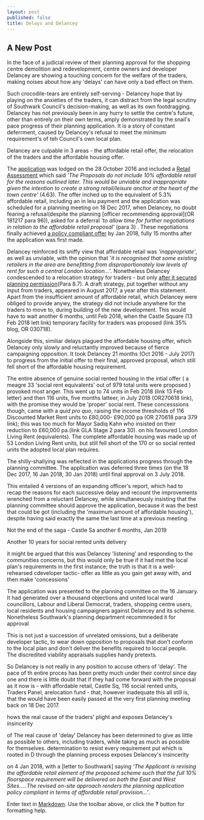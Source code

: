 ```yaml
---
layout: post
published: false
title: Delays and Delancey
---
```

## A New Post

In the face of a judicial review of their planning approval for the shopping centre demolition and redevelopment, centre owners and developer Delancey are showing a touching concern for the welfare of the traders, making noises about how any 'delays' can have only a bad effect on them.

Such crocodile-tears are entirely self-serving - Delancey hope that by playing on the anxieties of the traders, it can distract from the legal scrutiny of Southwark Council's decision-making, as well as its own footdragging.  Delancey has not previously been in any hurry to settle the centre's future, other than entirely on their own terms, amply demonstrated by the snail's pace progress of their planning application.  It is a story of constant deferrment, caused by Delancey's refusal to meet the minimum requirement's of teh Council's own local plan.

Delancey are culpable in 3 areas - the affordable retail offer, the relocation of the traders and the affordable housing offer. 

The [application](http://planbuild.southwark.gov.uk/documents/?GetDocument=%7b%7b%7b!jyNktp6uoRKVofXMUvOmvA%3d%3d!%7d%7d%7d) was lodged on the 28 October 2016 and included a [Retail Assessment]() which said _'The Proposals do not include 10% affordable retail for the reasons outlined later. This would be unviable and inappropriate given the intention to create a strong retail/leisure anchor at the heart of the town centre'_ (4.63).  The offer inched up to the equivalent of 5.3% affordable retail, including an in leiu payment and the application was scheduled for a planning  meeting on 18 Dec 2017, when Delancey, no doubt fearing a refusal(despite the planning [officer recommending approval](OR 181217 para 96)), asked for a deferral _'to allow time for further negotiations in relation to the affordable retail proposal'_ (para 3) .  These negotiations finally achieved [a policy compliant offer](http://planbuild.southwark.gov.uk/documents/?GetDocument=%7b%7b%7b!k0%2f9zNPAdMf5Ya4yWjd0Bw%3d%3d!%7d%7d%7d) by Jan 2018, fully 15 months after the application was first made.

Delancey reinforced its sniffy view that affordable retail was _'inappropriate'_, as well as unviable, with the opinion that '_it is recognised that some existing retailers in the area are benefitting from  disproportionately low levels of rent for such a central London location...'_.  Nonetheless Delancey condescended to a relocation strategy for traders - but only [after it secured planning permission](http://planbuild.southwark.gov.uk/documents/?GetDocument=%7b%7b%7b!LnbCaTCiMmUoN4H%2fUA2yyg%3d%3d!%7d%7d%7d)(Para 8.7).  A draft strategy, put together without any input from traders, appeared in August 2017, a year after this statement.  Apart from the insufficient amount of affordable retail, which Delancey were obliged to provide anywy, the strategy did not include anywhere for the traders to move to, during building of the new development.  This would have to wait another 6 months, until Feb 2018, when the Castle Square (13 Feb 2018 lett link) temporary facility for traders was proposed (link 35% blog, OR 030718).

Alongside this, similiar delays plagued the affordable housing offer, which Delancey only slowly and reluctantly improved because of fierce campaigning opposition.  It took Delancey 21 months (Oct 2016 - July 2017) to progress from the initial offer to their final, approved proposal, which still fell short of the affordable housing requirement. 

The entire absence of genuine social rented housing in the intial offer ( a meagre 33 'social rent equivalents' out of 979 total units were proposed ) provoked most anger.  This went up to 74 units in Feb 2018 (link 13 Feb letter) and then 116 units, five months latteer, in July 2018 (OR270618 link), with the promise they would be 'proper' social rent. These concesssions though, came with a _quid pro quo_, raising the income thresholds of 116 Discounted Market Rent units to £80,000- £90,000 pa (OR 270618 para 379 link); this was too much for Mayor Sadiq Kahn who insisted on their reduction to £60,000 pa.(link GLA Stage 2 para 30). on his favoured London Living Rent (equivalents). The complete affordable housing was made up of 53 London Living Rent units, but still fell short of the 170 or so social rented units the adopted local plan requires.

The shilly-shallying was reflected in the applications progress through the planning committee. The application was deferred three times (on the 18 Dec 2017, 16 Jan 2018, 30 Jan 2018) until final approval on 3 July 2018.

This entailed 4 versions of an expanding officer's report, which had to recap the reasons for each successive delay and recount the improvements wrenched from a reluctant Delancey, while simultaneously insisting that the planning committee should approve the application,  because it was the best that could be got (including the 'maximum amount of affordable housing'), despite having said exactly the same the last time at a previous meeting.

Not the end of the saga - Castle Sa another 6 months, Jan 2019

Another 10 years for social rented units delivery

it might be argued that this was Delancey 'listening' and responding to the communities concerns, but this would only be true if it had met the local plan's requirements in the first instance; the truth is that it is a well-rehearsed cdeveloper tactic- offer as little as you gain get away with, and then make 'concessions'



The application was presented to the planning committee on the 16 January.  It had generated over a thousand objections and united local ward councillors, Labour and Liberal Democrat, traders, shopping centre users, local residents and housing campaigners against Delancey and its scheme.  Nonetheless Southwark's planning department recommneded it for approval 




This is not just a succession of unrelated omissions, but a deliberate developer tactic, to wear down opposition to proposals that don't conform to the local plan and don't deliver the benefits required to loccal people.  The discredited viability appraisals supplies handy pretexts.

So Delancey is not really in any position to accuse others of 'delay'.  The pace of th entire proces has been pretty much under their control since day one and there is little doubt that if they had come forward with the proposal as it now is - with affordable retail, Castle Sq, 116 social rented units, Traders Panel, arelocation fund - that, however inadequate this all still is, that the would have been easily passed at the very first planning meeting back on 18 Dec 2017.

hows the real cause of the traders' plight and exposes Delancey's insincerity

of  The real cause of 'delay' Delancey has been determined to give as little as possible to others, including traders, while taking as much as possible for themselves.  determination to resist every requirement put which  is rooted in D through the planning process exposes Delancey's insincerity

on 4 Jan 2018, with a [letter to Southwark] saying _'The Applicant is revising the affordable retail element of the proposed scheme such that the full 10% floorspace requirement will be delivered on both the East and West Sites.....The revised on-site approach renders the planning application policy compliant in terms of affordable retail provision...'_.


Enter text in [Markdown](http://daringfireball.net/projects/markdown/). Use the toolbar above, or click the **?** button for formatting help.
